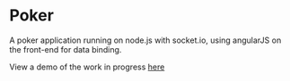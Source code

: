 Poker
=====

A poker application running on node.js with socket.io, using angularJS on the front-end for data binding.

View a demo of the work in progress [here](http://https://robupoker.azurewebsites.net/)